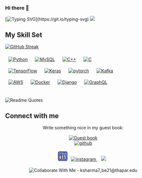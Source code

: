 ### Hi there 👋

<!--
**sharma-kshitij-ks/sharma-kshitij-ks** is a ✨ _special_ ✨ repository because its `README.md` (this file) appears on your GitHub profile.

Here are some ideas to get you started:

- 🔭 I’m currently working on ...
- 🌱 I’m currently learning ...
- 👯 I’m looking to collaborate on ...
- 🤔 I’m looking for help with ...
- 💬 Ask me about ...
- 📫 How to reach me: ...
- 😄 Pronouns: ...
- ⚡ Fun fact: ...
-->
[![Typing SVG](https://readme-typing-svg.demolab.com/?lines=Data+tell+stories...;...Welcome+to+mine!)](https://git.io/typing-svg)
![](https://gitwar.herokuapp.com/badge?username=sharma-kshitij-ks&color=blue)

## My Skill Set  

<a href="https://git.io/streak-stats"><img src="https://streak-stats.demolab.com?user=sharma-kshitij-ks&theme=github-dark-blue&border_radius=10&date_format=j%20M%5B%20Y%5D&card_width=500" alt="GitHub Streak" /></a>

<div >  
<a href="https://www.python.org/" target="_blank"><img style="margin: 10px" src="https://profilinator.rishav.dev/skills-assets/python-original.svg" alt="Python" height="60" /></a>  
<a href="https://www.mysql.com/" target="_blank"><img style="margin: 10px" src="https://profilinator.rishav.dev/skills-assets/mysql-original-wordmark.svg" alt="MySQL" height="60" /></a>  
<a href="https://www.cplusplus.com/" target="_blank"><img style="margin: 10px" src="https://profilinator.rishav.dev/skills-assets/cplusplus-original.svg" alt="C++" height="60" /></a>  
<a href="https://www.cprogramming.com/" target="_blank"><img style="margin: 10px" src="https://profilinator.rishav.dev/skills-assets/c-original.svg" alt="C" height="60" /></a>  
</div>
<div >  
<a href="https://www.tensorflow.org/" target="_blank"><img style="margin: 10px" src="https://profilinator.rishav.dev/skills-assets/tensorflow-icon.svg" alt="TensorFlow" height="60" /></a>  
<a href="https://keras.io/" target="_blank"><img style="margin: 10px" src="https://profilinator.rishav.dev/skills-assets/keras.png" alt="Keras" height="60" /></a>  
<a href="https://pytorch.org/" target="_blank"><img style="margin: 10px" src="https://profilinator.rishav.dev/skills-assets/pytorch-icon.svg" alt="pytorch" height="60" /></a>  
<a href="https://kafka.apache.org/" target="_blank"><img style="margin: 10px" src="https://profilinator.rishav.dev/skills-assets/apache_kafka-icon.svg" alt="Kafka" height="60" /></a>  
</div>



<div >  
<a href="https://aws.amazon.com/" target="_blank"><img style="margin: 10px" src="https://profilinator.rishav.dev/skills-assets/amazonwebservices-original-wordmark.svg" alt="AWS" height="60" /></a>  
<a href="https://www.docker.com/" target="_blank"><img style="margin: 10px" src="https://profilinator.rishav.dev/skills-assets/docker-original-wordmark.svg" alt="Docker" height="60" /></a>  
<a href="https://www.djangoproject.com/" target="_blank"><img style="margin: 10px" src="https://profilinator.rishav.dev/skills-assets/django-original.svg" alt="Django" height="60" /></a>  
<a href="https://graphql.org/" target="_blank"><img style="margin: 10px" src="https://profilinator.rishav.dev/skills-assets/graphql.png" alt="GraphQL" height="60" /></a>  
</div>


<br/>  

![Readme Quotes](https://quotes-github-readme.vercel.app/api?type=horizontal&theme=algolia&quote=Artificial+intelligence+is+the+beauty+of+a+mind+without+boundaries,+shaping+our+world+with+data-driven+elegance.&author="Unknown")

## Connect with me  
<div align="center">
<p>Write something nice in my guest book:</p>
<a href="https://github.com/sharma-kshitij-ks/sharma-kshitij-ks/issues/1"><img src="https://github.com/fnky/fnky/raw/fnky/img/guestbook.gif" alt="Guest book" align="center"></a>
</div>

<div align="center">

<a href="https://github.com/sharma-kshitij-ks" target="_blank">
<img src=https://img.shields.io/badge/github-%2324292e.svg?&style=for-the-badge&logo=github&logoColor=white alt=github style="margin-bottom: 5px;" />
</a>






<div align='center'>
  
  <p align='center'>
    <a href="https://linkedin.com/in/kshitij-sharma-ab2104264"><img height="30" src="https://raw.githubusercontent.com/8bithemant/8bithemant/master/linkedin.png?raw=true"></a>&nbsp;&nbsp;
    <a href="https://instagram.com/kshitij.sharma.ks" target="_blank">
<img src=https://img.shields.io/badge/instagram-%23000000.svg?&style=for-the-badge&logo=instagram&logoColor=white alt=instagram style="margin-bottom: 5px;" />
</a>&nbsp;&nbsp;
    <a href="kshitij.sharma.ksh@gmail.com"><img height="30" src="https://th.bing.com/th/id/OIP.9sT4UWsRfFiy6vPydv3_-QHaHO?pid=ImgDet&rs=1"></a>&nbsp;&nbsp;
  </p>
</div>


<img height="120" alt="Collaborate With Me - ksharma7_be21@thapar.edu" width="100%" src="https://raw.githubusercontent.com/BrunnerLivio/brunnerlivio/master/images/marquee.svg" />
</div>  
